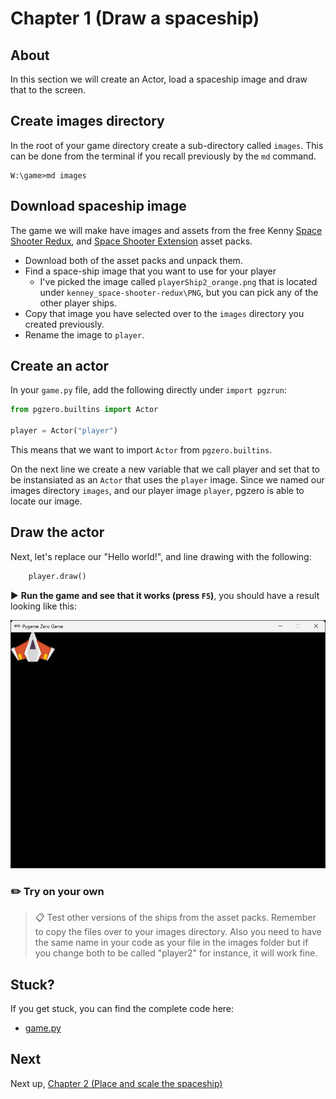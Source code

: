 # Chapter 1 (Draw a spaceship)

## About

In this section we will create an Actor, load a spaceship image and draw that to the screen.

## Create images directory

In the root of your game directory create a sub-directory called `images`. This can be done from the terminal if you recall previously by the `md` command.

```shell
W:\game>md images
```

## Download spaceship image

The game we will make have images and assets from the free Kenny [Space Shooter Redux](https://kenney.nl/assets/space-shooter-redux), and [Space Shooter Extension](https://kenney.nl/assets/space-shooter-extension) asset packs.

* Download both of the asset packs and unpack them.
* Find a space-ship image that you want to use for your player
    * I've picked the image called `playerShip2_orange.png` that is located under `kenney_space-shooter-redux\PNG`, but you can pick any of the other player ships.
* Copy that image you have selected over to the `images` directory you created previously.
* Rename the image to `player`.

## Create an actor

In your `game.py` file, add the following directly under `import pgzrun`:

```python
from pgzero.builtins import Actor

player = Actor("player")
```

This means that we want to import `Actor` from `pgzero.builtins`.

On the next line we create a new variable that we call player and set that to be instansiated as an `Actor` that uses the `player` image. Since we named our images directory `images`, and our player image `player`, pgzero is able to locate our image.

## Draw the actor

Next, let's replace our "Hello world!", and line drawing with the following:

```python
    player.draw()
```


▶️ **Run the game and see that it works (press `F5`)**, you should have a result looking like this:

<img src="../.docs/chapter01.png">

### ✏️ Try on your own

> 📋 Test other versions of the ships from the asset packs. Remember to copy the files over to your images directory. Also you need to have the same name in your code as your file in the images folder but if you change both to be called "player2" for instance, it will work fine.

## Stuck?

If you get stuck, you can find the complete code here:
* [game.py](./game.py)

## Next

Next up, [Chapter 2 (Place and scale the spaceship)](../chapter02)